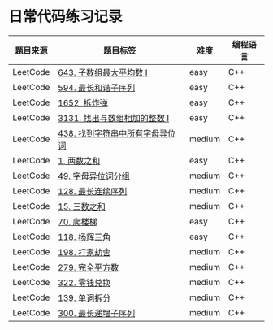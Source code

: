 # 日常代码练习记录

| 题目来源     | 题目标签                                                                                                                                    | 难度     | 编程语言 |
|----------|-----------------------------------------------------------------------------------------------------------------------------------------|--------|------|
| LeetCode | [643. 子数组最大平均数 I](https://leetcode.cn/problems/maximum-average-subarray-i/description/)                                                 | easy   | C++  |
| LeetCode | [594. 最长和谐子序列](https://leetcode.cn/problems/longest-harmonious-subsequence/description/)                                                | easy   | C++  |
| LeetCode | [1652. 拆炸弹](https://leetcode.cn/problems/defuse-the-bomb/description/)                                                                  | easy   | C++  |
| LeetCode | [3131. 找出与数组相加的整数 I](https://leetcode.cn/problems/find-the-integer-added-to-array-i/description/)                                       | easy   | C++  |
| LeetCode | [438. 找到字符串中所有字母异位词](https://leetcode.cn/problems/find-all-anagrams-in-a-string/description/?envType=study-plan-v2&envId=top-100-liked) | medium | C++  |
| LeetCode | [1. 两数之和](https://leetcode.cn/problems/two-sum/description/?envType=study-plan-v2&envId=top-100-liked)                                  | easy   | C++  |
| LeetCode | [49. 字母异位词分组](https://leetcode.cn/problems/group-anagrams/description/?envType=study-plan-v2&envId=top-100-liked)                       | medium | C++  |
| LeetCode | [128. 最长连续序列](https://leetcode.cn/problems/longest-consecutive-sequence/description/?envType=study-plan-v2&envId=top-100-liked)         | medium | C++  |
| LeetCode | [15. 三数之和](https://leetcode.cn/problems/3sum/description/?envType=study-plan-v2&envId=top-100-liked)                                    | medium | C++  |
| LeetCode | [70. 爬楼梯](https://leetcode.cn/problems/climbing-stairs/description/?envType=study-plan-v2&envId=top-100-liked)                          | easy   | C++  |
| LeetCode | [118. 杨辉三角](https://leetcode.cn/problems/pascals-triangle/description/?envType=study-plan-v2&envId=top-100-liked)   | easy   | C++  |
|LeetCode|[198. 打家劫舍](https://leetcode.cn/problems/house-robber/description/?envType=study-plan-v2&envId=top-100-liked) |medium|C++|
|LeetCode|[279. 完全平方数](https://leetcode.cn/problems/perfect-squares/description/?envType=study-plan-v2&envId=top-100-liked)|medium|C++|
|LeetCode|[322. 零钱兑换](https://leetcode.cn/problems/coin-change/description/?envType=study-plan-v2&envId=top-100-liked)|medium|C++|
|LeetCode|[139. 单词拆分](https://leetcode.cn/problems/word-break/description/?envType=study-plan-v2&envId=top-100-liked)|medium|C++|
|LeetCode|[300. 最长递增子序列](https://leetcode.cn/problems/longest-increasing-subsequence/description/?envType=study-plan-v2&envId=top-100-liked)|medium|C++|

